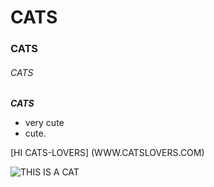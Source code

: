 # CATS
### CATS
###### CATS
___CATS___
* very cute
* cute.

[HI CATS-LOVERS] (WWW.CATSLOVERS.COM)

![THIS IS A CAT](https://o.aolcdn.com/images/dims3/GLOB/legacy_thumbnail/1028x675/format/jpg/quality/85/http%3A%2F%2Fo.aolcdn.com%2Fhss%2Fstorage%2Fmidas%2Fa4b9db4764a8ae2cd84aedf5851564b5%2F0%2Faggressive-kitten-picture-id855025366)
